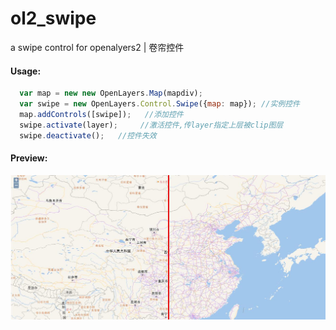 # ol2_swipe  
a swipe control for openalyers2 |  卷帘控件

#### Usage:
```js
  var map = new new OpenLayers.Map(mapdiv);   
  var swipe = new OpenLayers.Control.Swipe({map: map}); //实例控件   
  map.addControls([swipe]);   //添加控件    
  swipe.activate(layer);     //激活控件,传layer指定上层被clip图层 
  swipe.deactivate();   //控件失效
```
#### Preview:
![预览图](https://github.com/laokey/ol2_swipe/blob/master/example/img/swipe.jpg)




